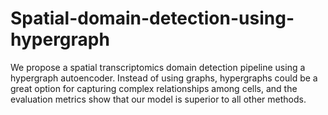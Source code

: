 # Spatial-domain-detection-using-hypergraph
We propose a spatial transcriptomics domain detection pipeline using a hypergraph autoencoder. Instead of using graphs, hypergraphs could be a great option for capturing complex relationships among cells, and the evaluation metrics show that our model is superior to all other methods.
